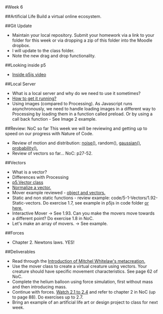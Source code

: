 #Week 6

##Artificial Life
Build a virtual online ecosystem.

##Git Update
* Maintain your local repository. Submit your homework via a link to your folder for this week or via dropping a zip of this folder into the Moodle dropbox.
*  I will update to the class folder. 
*  Note the new drag and drop functionality.


##Looking inside p5
* [Inside p5js video](https://vimeo.com/142953316)

##Local Server

* What is a local server and why do we need to use it sometimes?
* [How to get it running?](https://github.com/processing/p5.js/wiki/Local-server) 
* Using images (compared to Processing). As Javascript runs asynchronously, we need to handle loading images in a different way to Processing by loading them in a function called preload. Or by using a call back function - See Image 2 example. 

##Review: NoC so far
This week we will be reviewing and getting up to speed on our progress with Nature of Code. 

* Review of motion and distribution: [noise()](http://codepen.io/tega/pen/MKMQxX?editors=0010), random(), [gaussian()](http://codepen.io/tega/pen/RrzQdr?editors=0010#), [probability().](http://codepen.io/pen/?editors=0010)
* Review of vectors so far...  NoC: p27-52.

##Vectors

* What is a vector? 
* Differences with Processing
* [p5.Vector class](http://p5js.org/reference/#/p5.Vector)
* [Normalize a vector.](http://codepen.io/tega/pen/EPBQzM?editors=0010#)
* Mover example reviewed - [object and vectors.](http://codepen.io/tega/pen/jWjZjZ?editors=0010)
* Static and non static functions - review example: code/5-1-Vectors/1.92-Static-vectors. Do exercise 1.7, see example in p5js in code folder [or here.](http://codepen.io/tega/pen/xZoyWm?editors=0011)
* Interactive Mover -> See 1.93. Can you make the movers move towards a different point? Do exercise 1.8 in NoC. 
* Let's make an array of movers. -> See example.

##Forces
* Chapter 2. Newtons laws. YES!

##Deliverables

* Read through the [Introduction of Mitchel Whitelaw's metacreation.](https://github.com/tegacodes/Drawing-Seeing-Moving-with-Code/blob/gh-pages/docs/readings/mitchell-whitelaw-metacreation-art-and-artificial-life.pdf)
* Use the mover class to create a virtual creature using vectors. Your creature should have specific movement characteristics. See page 62 of NoC. 
* Complete the helium balloon using force simulation, first without mass and then introducing mass. 
* Continue with forces. [Watch 2.1 to 2.4](https://www.youtube.com/watch?v=II1A3bBo6gM&list=PLRqwX-V7Uu6ZRrqLcQ5BkBKmBLiGD8n4O) and refer to chapter 2 in NoC (up to page 88). Do exercises up to 2.7.
* Bring an example of an artificial life art or design project to class for next week.